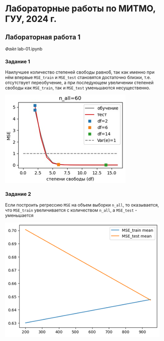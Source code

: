 # Лабораторные работы по МИТМО, ГУУ, 2024 г.
## Лабораторная работа 1
*Файл* lab-01.ipynb
### Задание 1
Наилучшее количество степеней свободы равно6, так как именно при нём впервые `MSE_train` и `MSE_test` становятся достаточно близки,
т.е. отсутствует переобучение, а при последующем увеличении степеней свободы как `MSE_train`, так и `MSE_test`
уменьшаются несущественно.

![alt text](https://github.com/tony-pitchblack/GUU-MITMO-2024/blob/class/images/MSE_n_all_60.jpg)

### Задание 2
Если построить регрессию `MSE` на объем выборки `n_all`, то оказывается, что
`MSE_train` увеличивается с количеством `n_all`, а `MSE_test` - уменьшается

![alt text](https://github.com/tony-pitchblack/GUU-MITMO-2024/blob/class/images/MSE_vs_n.png)
